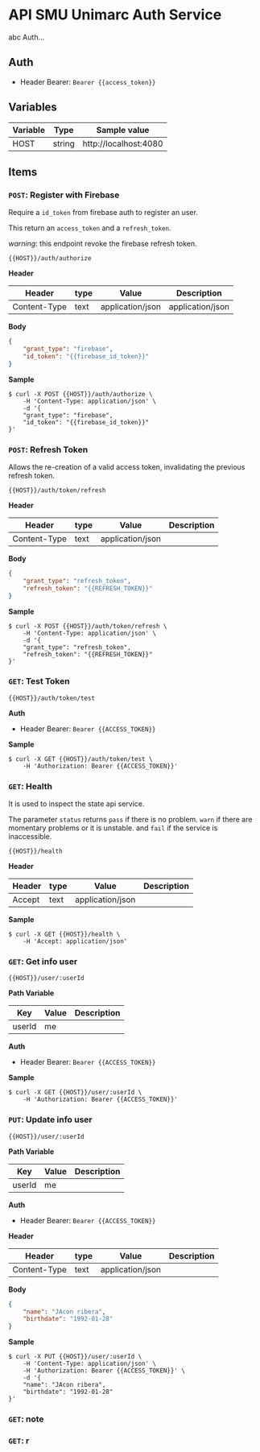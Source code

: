 # API SMU Unimarc Auth Service
abc Auth...
## Auth
- Header Bearer: `Bearer {{access_token}}`

## Variables
| Variable | Type | Sample value |
| ---- | ---- | ---- |
| HOST | string | http://localhost:4080 |

## Items
### `POST`: Register with Firebase
Require a `id_token` from firebase auth to register an user.

This return an `access_token` and a `refresh_token`.

*warning*: this endpoint revoke the firebase refresh token.

`{{HOST}}/auth/authorize`

**Header**

| Header | type | Value | Description |
| --- | --- | --- | --- |
| Content-Type | text | application/json | application/json |

**Body**
```json
{
    "grant_type": "firebase",
    "id_token": "{{firebase_id_token}}"
}
```

**Sample**
```shell
$ curl -X POST {{HOST}}/auth/authorize \
    -H 'Content-Type: application/json' \
    -d '{
    "grant_type": "firebase",
    "id_token": "{{firebase_id_token}}"
}'
```

### `POST`: Refresh Token
Allows the re-creation of a valid access token, invalidating the previous refresh token.

`{{HOST}}/auth/token/refresh`

**Header**

| Header | type | Value | Description |
| --- | --- | --- | --- |
| Content-Type | text | application/json |  |

**Body**
```json
{
    "grant_type": "refresh_token",
    "refresh_token": "{{REFRESH_TOKEN}}"
}
```

**Sample**
```shell
$ curl -X POST {{HOST}}/auth/token/refresh \
    -H 'Content-Type: application/json' \
    -d '{
    "grant_type": "refresh_token",
    "refresh_token": "{{REFRESH_TOKEN}}"
}'
```

### `GET`: Test Token
`{{HOST}}/auth/token/test`

**Auth**
- Header Bearer: `Bearer {{ACCESS_TOKEN}}`

**Sample**
```shell
$ curl -X GET {{HOST}}/auth/token/test \
    -H 'Authorization: Bearer {{ACCESS_TOKEN}}'
```

### `GET`: Health
It is used to inspect the state api service.

The parameter `status` returns `pass` if there is no problem. `warn` if there are momentary problems or it is unstable. and `fail` if the service is inaccessible.

`{{HOST}}/health`

**Header**

| Header | type | Value | Description |
| --- | --- | --- | --- |
| Accept | text | application/json |  |

**Sample**
```shell
$ curl -X GET {{HOST}}/health \
    -H 'Accept: application/json'
```

### `GET`: Get info user
`{{HOST}}/user/:userId`

**Path Variable**

| Key | Value | Description |
| ---- | ---- | ---- |
| userId | me |  |


**Auth**
- Header Bearer: `Bearer {{ACCESS_TOKEN}}`

**Sample**
```shell
$ curl -X GET {{HOST}}/user/:userId \
    -H 'Authorization: Bearer {{ACCESS_TOKEN}}'
```

### `PUT`: Update info user
`{{HOST}}/user/:userId`

**Path Variable**

| Key | Value | Description |
| ---- | ---- | ---- |
| userId | me |  |


**Auth**
- Header Bearer: `Bearer {{ACCESS_TOKEN}}`

**Header**

| Header | type | Value | Description |
| --- | --- | --- | --- |
| Content-Type | text | application/json |  |

**Body**
```json
{
    "name": "JAcon ribera",
    "birthdate": "1992-01-28"
}
```

**Sample**
```shell
$ curl -X PUT {{HOST}}/user/:userId \
    -H 'Content-Type: application/json' \
    -H 'Authorization: Bearer {{ACCESS_TOKEN}}' \
    -d '{
    "name": "JAcon ribera",
    "birthdate": "1992-01-28"
}'
```

### `GET`: note

### `GET`: r

